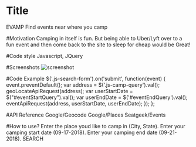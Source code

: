 # Title
EVAMP
Find events near where you camp

#Motivation
Camping in itself is fun. But being able to Uber/Lyft over to a fun event and then come back to the site to sleep for cheap would be Great!

#Code style
Javascript, JQuery

#Screenshots
![screenshot](https://i.imgur.com/GWaJmTz.png)

#Code Example
	$('.js-search-form').on('submit', function(event) {
		event.preventDefault();
		var address = $('.js-camp-query').val();
    geoLocateApiRequest(address);
		var userStartDate = $("#eventStartQuery").val();
    var userEndDate = $('#eventEndQuery').val();
		eventApiRequest(address, userStartDate, userEndDate);
	});
};

#API Reference
Google/Geocode
Google/Places
Seatgeek/Events

#How to use?
Enter the place youd like to camp in (City, State).
Enter your camping start date (09-17-2018).
Enter your camping end date (09-21-2018).
SEARCH
